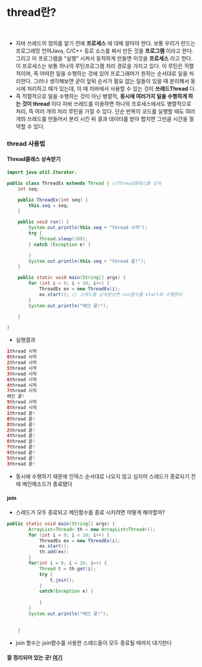 # thread란?<br><br>
- 자바 쓰레드의 정의를 알기 전에 __프로세스__ 에 대해 알아야 한다. 
보통 우리가 만드는 프로그래밍 언어Java, C/C++ 등로 소스를 짜서 만든 것을 __프로그램__ 이라고 한다.
그리고 이 프로그램을 "실행" 시켜서 동작하게 만들면 이것을 __프로세스__ 라고 한다. 이 프로세스는 보통 하나의 루틴프로그램 처리 경로을 가지고 있다.
이 루틴은 직렬적이며, 즉 어떠한 일을 수행하는 것에 있어 프로그래머가 원하는 순서대로 일을 처리한다. 
그러나 생각해보면 굳이 앞뒤 순서가 필요 없는 일들이 있을 때 분리해서 동시에 처리하고 때가 있는데, 이 때 자바에서 사용할 수 있는 것이 __쓰레드Thread__ 다.
- 즉 직렬적으로 일을 수행하는 것이 아닌 병렬적, __동시에 여러가지 일을 수행하게 하는 것이 thread__ 이다
자바 쓰레드를 이용하면 하나의 프로세스에서도 병렬적으로 처리, 즉 여러 개의 처리 루틴을 가질 수 있다.
단순 반복의 코드를 실행할 때도 여러 개의 쓰레드를 만들어서 분리 시킨 뒤 결과 데이터를 받아 합치면 그만큼 시간을 절약할 수 있다.

### thread 사용법
#### Thread클래스 상속받기
```java
import java.util.Iterator;

public class ThreadEx extends Thread { //Thread클래스를 상속
	int seq;

	public ThreadEx(int seq) {
		this.seq = seq;
	}

	public void run() {
		System.out.println(this.seq + "thread 시작");
		try {
			Thread.sleep(100);
		} catch (Exception e) {

		}
		System.out.println(this.seq + "thread 끝!");
	}

	public static void main(String[] args) {
		for (int i = 0; i < 10; i++) {
			ThreadEx ex = new ThreadEx(i);
			ex.start(); // 스레드를 상속받으면 run함수를 start로 수행한다
		}
		System.out.println("메인 끝!");

	}

}

```
- 실행결과
```java
1thread 시작
0thread 시작
2thread 시작
5thread 시작
3thread 시작
6thread 시작
4thread 시작
7thread 시작
메인 끝!
9thread 시작
8thread 시작
1thread 끝!
0thread 끝!
8thread 끝!
2thread 끝!
4thread 끝!
6thread 끝!
7thread 끝!
9thread 끝!
5thread 끝!
3thread 끝!
```
- 동시에 수행하기 때문에 인덱스 순서대로 나오지 않고 심지어 스레드가 종료되기 전에 메인메소드가 종료됐다
#### join
- 스레드가 모두 종료되고 메인함수를 종료 시키려면 어떻게 해야할까?
```java
public static void main(String[] args) {
		ArrayList<Thread> th = new ArrayList<Thread>();
		for (int i = 0; i < 10; i++) {
			ThreadEx ex = new ThreadEx(i);
			ex.start();
			th.add(ex);
		}
		for(int i = 0; i < 10; i++) {
			Thread t = th.get(i);
			try {
				t.join();
			}
			catch(Exception e) {
				
			}
		}
		System.out.println("메인 끝!");
		

	}
```
- join 함수는 join함수를 사용한 스레드들이 모두 종료될 때까지 대기한다

#### 잘 정리되어 있는 곳! [여기](https://dailyworker.github.io/java-thread/)
